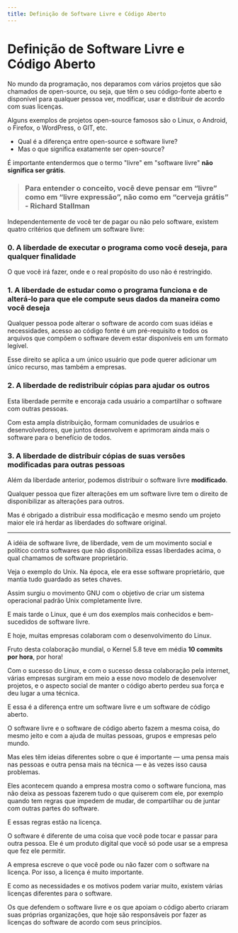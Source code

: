 ```yaml
---
title: Definição de Software Livre e Código Aberto
---
```

# Definição de Software Livre e Código Aberto

No mundo da programação, nos deparamos com vários projetos que são chamados de open-source, ou seja, que têm o seu código-fonte aberto e disponível para qualquer pessoa ver, modificar, usar e distribuir de acordo com suas licenças.

Alguns exemplos de projetos open-source famosos são o Linux, o Android, o Firefox, o WordPress, o GIT, etc.

- Qual é a diferença entre open-source e software livre? 
- Mas o que significa exatamente ser open-source?

É importante entendermos que o termo "livre" em "software livre" **não significa ser grátis**.

> ### Para entender o conceito, você deve pensar em “livre” como em “livre expressão”, não como em “cerveja grátis” - Richard Stallman

Independentemente de você ter de pagar ou não pelo software, existem quatro critérios que
definem um software livre:

### 0. A liberdade de executar o programa como você deseja, para qualquer finalidade

O que você irá fazer, onde e o real propósito do uso não é restringido.

### 1. A liberdade de estudar como o programa funciona e de alterá-lo para que ele compute seus dados da maneira como você deseja

Qualquer pessoa pode alterar o software de acordo com suas idéias e necessidades, acesso ao código fonte é um pré-requisito e todos os arquivos que compõem o software devem estar disponíveis em um formato legível. 

Esse direito se aplica a um único usuário que pode querer adicionar um único recurso, mas também a empresas.

### 2. A liberdade de redistribuir cópias para ajudar os outros

Esta liberdade permite e encoraja cada usuário a compartilhar o software com outras pessoas.

Com esta ampla distribuição, formam comunidades de usuários e desenvolvedores, que juntos desenvolvem e aprimoram ainda mais o software para o benefício de todos.

### 3. A liberdade de distribuir cópias de suas versões modificadas para outras pessoas

Além da liberdade anterior, podemos distribuir o software livre **modificado**.  

Qualquer pessoa que fizer alterações em um software livre tem o direito de disponibilizar as alterações para outros.

Mas é obrigado a distribuir essa modificação e mesmo sendo um projeto maior ele irá herdar as liberdades do software original.

---

A idéia de software livre, de liberdade, vem de um movimento social e político contra softwares que não disponibiliza essas liberdades acima, o qual chamamos de software proprietário.

Veja o exemplo do Unix. Na época, ele era esse software proprietário, que mantia tudo guardado as setes chaves.

Assim surgiu o movimento GNU com o objetivo de criar um sistema operacional padrão Unix completamente livre.

E mais tarde o Linux, que é um dos exemplos mais conhecidos e bem-sucedidos de software livre.

E hoje, muitas empresas colaboram com o desenvolvimento do Linux.

Fruto desta colaboração mundial, o Kernel 5.8 teve em média **10 commits por hora**, por hora!

Com o sucesso do Linux, e com o sucesso dessa colaboração pela internet, várias empresas surgiram em meio a esse novo modelo de desenvolver projetos, e o aspecto social de manter o código aberto perdeu sua força e deu lugar a uma técnica.

E essa é a diferença entre um software livre e um software de código aberto.

O software livre e o software de código aberto fazem a mesma coisa, do mesmo jeito e com a ajuda de muitas pessoas, grupos e empresas pelo mundo. 

Mas eles têm ideias diferentes sobre o que é importante — uma pensa mais nas pessoas e outra pensa mais na técnica — e às vezes isso causa problemas. 

Eles acontecem quando a empresa mostra como o software funciona, mas não deixa as pessoas fazerem tudo o que quiserem com ele, por exemplo quando tem regras que impedem de mudar, de compartilhar ou de juntar com outras partes do software.

E essas regras estão na licença.

O software é diferente de uma coisa que você pode tocar e passar para outra pessoa. Ele é um produto digital que você só pode usar se a empresa que fez ele permitir. 

A empresa escreve o que você pode ou não fazer com o software na licença. Por isso, a licença é muito importante.

E como as necessidades e os motivos podem variar muito, existem várias licenças diferentes para o software.

Os que defendem o software livre e os que apoiam o código aberto criaram suas próprias organizações, que hoje são responsáveis por fazer as licenças do software de acordo com seus princípios.